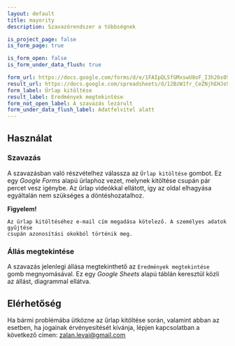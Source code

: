 ```yaml
---
layout: default
title: mayority
description: Szavazórendszer a többségnek

is_project_page: false
is_form_page: true

is_form_open: false
is_form_under_data_flush: true

form_url: https://docs.google.com/forms/d/e/1FAIpQLSfGMxswU8oF_I3h26s0SdTa0wiDgjmv0DTmTMMAuS5cA-Qx1w/viewform?usp=sf_link
result_url: https://docs.google.com/spreadsheets/d/12BzW1fr_CeZNjhEHJo5hajQwcj5xex-b8ZNhdfYEn08/view#gid=492635362
form_label: Űrlap kitöltése
result_label: Eredmények megtekintése
form_not_open_label: A szavazás lezárult
form_under_data_flush_label: Adatfelvitel alatt
---
```


## Használat

### Szavazás

A szavazásban való részvételhez válassza az `Űrlap kitöltése` gombot. Ez egy
_Google Forms_ alapú ürlaphoz vezet, melynek kitöltése csupán pár percet vesz
ígénybe. Az űrlap videókkal ellátott, így az oldal elhagyása egyáltalán nem
szükséges a döntéshozatalhoz.


**Figyelem!**
```
Az űrlap kitöltéséhez e-mail cím megadása kötelező. A személyes adatok gyűjtése
csupán azonosítási okokból történik meg.
```

### Állás megtekintése

A szavazás jelenlegi állása megtekinthető az `Eredmények megtekintése` gomb
megnyomásával. Ez egy _Google Sheets_ alapú táblán keresztül közli az állást,
diagrammal ellátva.

## Elérhetőség

Ha bármi problémába ütközne az űrlap kitöltése során, valamint abban az esetben,
ha jogainak érvényesítését kívánja, lépjen kapcsolatban a következő címen:
[zalan.levai@gmail.com](mailto:zalan.levai@gmail.com)
